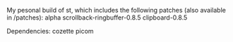 My pesonal build of st, which includes the following patches (also available in /patches):
alpha scrollback-ringbuffer-0.8.5 clipboard-0.8.5 

Dependencies: cozette picom
